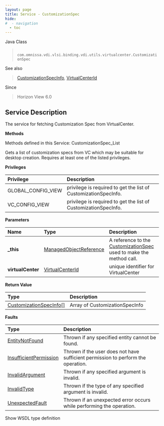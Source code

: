 ```yaml
---
layout: page
title: Service - CustomizationSpec
hide:
#  - navigation
  - toc
---
```








Java Class
> ` com.omnissa.vdi.vlsi.binding.vdi.utils.virtualcenter.CustomizationSpec`

See also
> [CustomizationSpecInfo](vdi.utils.virtualcenter.CustomizationSpec.CustomizationSpecInfo.md), [VirtualCenterId](vdi.entity.VirtualCenterId.md)

Since
> Horizon View 6.0





## Service Description

The service for fetching Customization Spec from VirtualCenter.

**Methods**

Methods defined in this Service:
CustomizationSpec_List




Gets a list of customization specs from VC which may be suitable for desktop creation. Requires at least one of the listed privileges.

**Privileges**

Privilege | Description
:---|:---
GLOBAL_CONFIG_VIEW|  privilege is required to get the list of CustomizationSpecInfo.
VC_CONFIG_VIEW|  privilege is required to get the list of CustomizationSpecInfo.



**Parameters**

 Name | Type | Description
:---|:---|:---
**_this**| [ManagedObjectReference](vmodl.ManagedObjectReference.md)|  A reference to the [CustomizationSpec](vdi.utils.virtualcenter.CustomizationSpec.md) used to make the method call.
**virtualCenter**| [VirtualCenterId](vdi.entity.VirtualCenterId.md)|  unique identifier for VirtualCenter




**Return Value**

Type | Description
:---|:---
[CustomizationSpecInfo[]](vdi.utils.virtualcenter.CustomizationSpec.CustomizationSpecInfo.md)| Array of CustomizationSpecInfo



**Faults**

Type | Description
:---|:---
[EntityNotFound](vdi.fault.EntityNotFound.md)| Thrown if any specified entity cannot be found.
[InsufficientPermission](vdi.fault.InsufficientPermission.md)| Thrown if the user does not have sufficient permission to perform the operation.
[InvalidArgument](vdi.fault.InvalidArgument.md)| Thrown if any specified argument is invalid.
[InvalidType](vdi.fault.InvalidType.md)| Thrown if the type of any specified argument is invalid.
[UnexpectedFault](vdi.fault.UnexpectedFault.md)| Thrown if an unexpected error occurs while performing the operation.

Show WSDL type definition












 
